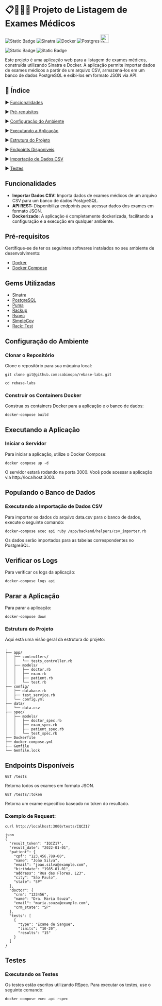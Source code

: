 # 📋👩🏽‍⚕️ Projeto de Listagem de Exames Médicos

![Static Badge](https://img.shields.io/badge/Ruby-CC342D?style=for-the-badge&logo=ruby&logoColor=white)
![Sinatra](https://img.shields.io/badge/Ruby%20Sinatra-000000.svg?style=for-the-badge&logo=Ruby-Sinatra&logoColor=white)
![Docker](https://img.shields.io/badge/docker-%230db7ed.svg?style=for-the-badge&logo=docker&logoColor=white)
![Postgres](https://img.shields.io/badge/postgres-%23316192.svg?style=for-the-badge&logo=postgresql&logoColor=white)
<img src="https://puma.io/images/logos/puma-logo-large.png" alt="Puma" height="27">


![Static Badge](https://img.shields.io/badge/COBERTURA_DE_TESTES-100%25-blue)
![Static Badge](https://img.shields.io/badge/STATUS-EM_DESENVOLVIMENTO-green)

Este projeto é uma aplicação web para a listagem de exames médicos, construída utilizando Sinatra e Docker. A aplicação permite importar dados de exames médicos a partir de um arquivo CSV, armazená-los em um banco de dados PostgreSQL e exibi-los em formato JSON via API.

## 📑 Índice

▶️ [Funcionalidades](#funcionalidades)

▶️ [Pré-requisitos](#pré-requisitos)

▶️ [Configuração do Ambiente](#configuração-do-ambiente)

▶️ [Executando a Aplicação](#executando-a-aplicação)

▶️ [Estrutura do Projeto](#estrutura-do-projeto)

▶️ [Endpoints Disponíveis](#endpoints-disponíveis)

▶️ [Importação de Dados CSV](#importação-de-dados-csv)

▶️ [Testes](#testes)

## Funcionalidades
- **Importar Dados CSV:** Importa dados de exames médicos de um arquivo CSV para um banco de dados PostgreSQL.
- **API REST:** Disponibiliza endpoints para acessar dados dos exames em formato JSON.
- **Dockerizado:** A aplicação é completamente dockerizada, facilitando a configuração e a execução em qualquer ambiente.

## Pré-requisitos
Certifique-se de ter os seguintes softwares instalados no seu ambiente de desenvolvimento:

- [Docker](https://www.docker.com/)
- [Docker Compose](https://docs.docker.com/compose/)

## Gems Utilizadas

- [Sinatra](https://sinatrarb.com/)
- [PostgreSQL](https://www.postgresql.org/)
- [Puma](https://github.com/puma/puma)
- [Rackup](https://github.com/rack/rackup)
- [Rspec](https://github.com/rspec/rspec-rails)
- [SimpleCov](https://github.com/simplecov-ruby/simplecov)
- [Rack::Test](https://github.com/rack/rack-test)

## Configuração do Ambiente
### Clonar o Repositório
Clone o repositório para sua máquina local:
```
git clone git@github.com:sabinopa/rebase-labs.git
```

```
cd rebase-labs
```

### Construir os Containers Docker
Construa os containers Docker para a aplicação e o banco de dados:

```
docker-compose build
```

## Executando a Aplicação
### Iniciar o Servidor
Para iniciar a aplicação, utilize o Docker Compose:

```
docker compose up -d
```
O servidor estará rodando na porta 3000.
Você pode acessar a aplicação via http://localhost:3000.

## Populando o Banco de Dados
### Executando a Importação de Dados CSV
Para importar os dados do arquivo data.csv para o banco de dados, execute o seguinte comando:

```
docker-compose exec api ruby /app/backend/helpers/csv_importer.rb
```
Os dados serão importados para as tabelas correspondentes no PostgreSQL.

## Verificar os Logs
Para verificar os logs da aplicação:

```
docker-compose logs api
```

## Parar a Aplicação
Para parar a aplicação:

```
docker-compose down
```

### Estrutura do Projeto
Aqui está uma visão geral da estrutura do projeto:

```
.
├── app/
│   ├── controllers/
│   │   └── tests_controller.rb
│   ├── models/
│   │   ├── doctor.rb
│   │   ├── exam.rb
│   │   ├── patient.rb
│   │   └── test.rb
├── config/
│   ├── database.rb
│   ├── test_service.rb
│   └── config.yml
├── data/
│   └── data.csv
├── spec/
│   ├── models/
│   │   ├── doctor_spec.rb
│   │   ├── exam_spec.rb
│   │   ├── patient_spec.rb
│   │   └── test_spec.rb
├── Dockerfile
├── docker-compose.yml
├── Gemfile
└── Gemfile.lock
```

## Endpoints Disponíveis
```
GET /tests
```
Retorna todos os exames em formato JSON.

```
GET /tests/:token
```
Retorna um exame específico baseado no token do resultado.

### Exemplo de Request:

```
curl http://localhost:3000/tests/IQCZ17
```
```
json
{
  "result_token": "IQCZ17",
  "result_date": "2022-01-01",
  "patient": {
    "cpf": "123.456.789-00",
    "name": "João Silva",
    "email": "joao.silva@example.com",
    "birthdate": "1985-01-01",
    "address": "Rua das Flores, 123",
    "city": "São Paulo",
    "state": "SP"
  },
  "doctor": {
    "crm": "123456",
    "name": "Dra. Maria Souza",
    "email": "maria.souza@example.com",
    "crm_state": "SP"
  },
  "tests": [
    {
      "type": "Exame de Sangue",
      "limits": "10-20",
      "results": "15"
    }
  ]
}
```

## Testes
### Executando os Testes
Os testes estão escritos utilizando RSpec. Para executar os testes, use o seguinte comando:

```
docker-compose exec api rspec
```


